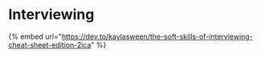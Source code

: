 # Interviewing

{% embed url="https://dev.to/kaylasween/the-soft-skills-of-interviewing-cheat-sheet-edition-2ica" %}



